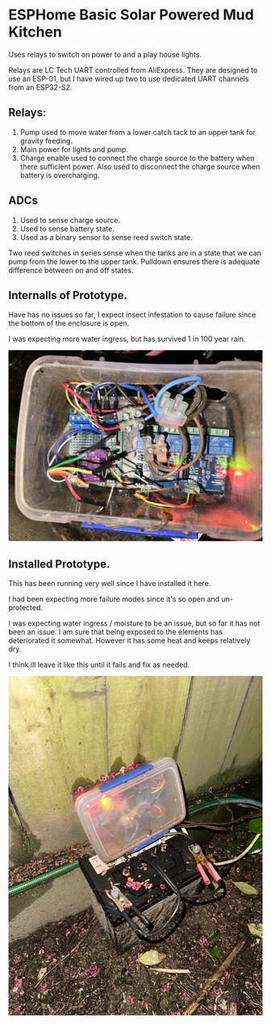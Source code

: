 # ESPHome Basic Solar Powered Mud Kitchen

Uses relays to switch on power to and a play house lights.

Relays are LC Tech UART controlled from AliExpress. They are designed to use an ESP-01, but I have wired up two to use dedicated UART channels from an ESP32-S2.

## Relays:
 1. Pump used to move water from a lower catch tack to an upper tank for gravity feeding.
 2. Main power for lights and pump.
 3. Charge enable used to connect the charge source to the battery when there sufficient power. Also used to disconnect the charge source when battery is overcharging.
 
## ADCs
  1. Used to sense charge source.
  2. Used to sense battery state.
  3. Used as a binary sensor to sense reed switch state.

Two reed switches in series sense when the tanks are in a state that we can pump from the lower to the upper tank.
Pulldown ensures there is adequate difference between on and off states.

## Internalls of Prototype.

Have has no issues so far, I expect insect infestation to cause failure since the bottom of the enclosure is open.

I was expecting more water ingress, but has survived 1 in 100 year rain.

![ESPHome Basic Solar Powered Mud Kitchen Internals](IMG_2282.jpg)

## Installed Prototype.

This has been running very well since I have installed it here.

I had been expecting more failure modes since it's so open and un-protected.

I was expecting water ingress / moisture to be an issue, but so far it has not been an issue. I am sure that being exposed to the elements has deteriorated it somewhat.
However it has some heat and keeps relatively dry.

I think ill leave it like this until it fails and fix as needed.

![ESPHome Basic Solar Powered Mud Kitchen Installed](IMG_2279.jpg)
